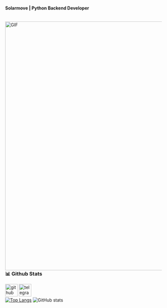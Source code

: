 #### Solarmove | Python Backend Developer
<br/>
<img align="right" alt="GIF" src="https://user-images.githubusercontent.com/74038190/225813708-98b745f2-7d22-48cf-9150-083f1b00d6c9.gif"  width="800px"/>
<br/>

### 📊 Github Stats
[<img src='https://cdn.jsdelivr.net/npm/simple-icons@3.0.1/icons/github.svg' alt='github' height='40'>](https://github.com/solarmove)  [<img src='https://cdn.jsdelivr.net/npm/simple-icons@3.0.1/icons/telegram.svg' alt='telegram' height='40'>](t.me/fastflow_it)  
[![Top Langs](https://github-readme-stats.vercel.app/api/top-langs/?username=solarmove&theme=transparent)](https://github.com/anuraghazra/github-readme-stats) ![GitHub stats](https://github-readme-stats.vercel.app/api?username=solarmove&show_icons=true&theme=transparent)  

